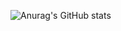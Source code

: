 ![Anurag's GitHub stats](https://github-readme-stats.vercel.app/api?username=sleiphir&theme=radical&show_icons=true)
